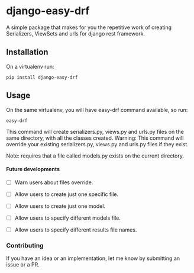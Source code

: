 # django-easy-drf

A simple package that makes for you the repetitive work of creating Serializers, ViewSets and urls for django rest framework.

## Installation
On a virtualenv run:
```
pip install django-easy-drf
```

## Usage
On the same virtualenv, you will have easy-drf command available, so run:
```
easy-drf
```
This command will create serializers.py, views.py and urls.py files on the same directory, with all the classes created.
Warning: This command will override your existing serializers.py, views.py and urls.py files if they exist.

Note: requires that a file called models.py exists on the current directory.

#### Future developments
- [ ] Warn users about files override.
- [ ] Allow users to create just one specific file.
- [ ] Allow users to create just one model.
- [ ] Allow users to specify different models file.
- [ ] Allow users to specify different results file names.


### Contributing
If you have an idea or an implementation, let me know by submitting an issue or a PR.

